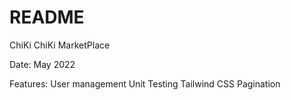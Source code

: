 # README

ChiKi ChiKi MarketPlace

Date: May 2022

Features:
    User management
    Unit Testing
    Tailwind CSS
    Pagination
